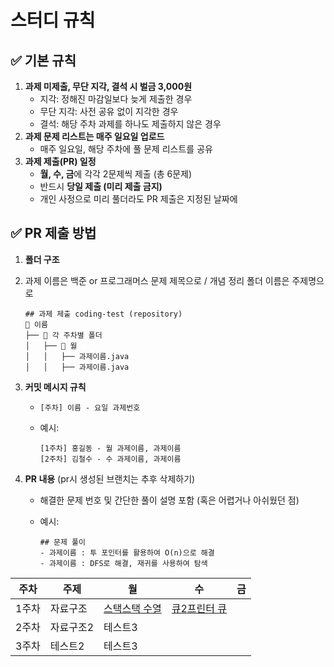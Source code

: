 # 스터디 규칙

## ✅ 기본 규칙

1. **과제 미제출, 무단 지각, 결석 시 벌금 3,000원**
    - 지각: 정해진 마감일보다 늦게 제출한 경우
    - 무단 지각: 사전 공유 없이 지각한 경우
    - 결석: 해당 주차 과제를 하나도 제출하지 않은 경우
2. **과제 문제 리스트는 매주 일요일 업로드**
    - 매주 일요일, 해당 주차에 풀 문제 리스트를 공유
3. **과제 제출(PR) 일정**
    - **월, 수, 금**에 각각 2문제씩 제출 (총 6문제)
    - 반드시 **당일 제출 (미리 제출 금지)**
    - 개인 사정으로 미리 풀더라도 PR 제출은 지정된 날짜에

## ✅ PR 제출 방법 

1. **폴더 구조**
2. 과제 이름은 백준 or 프로그래머스 문제 제목으로 / 개념 정리 폴더 이름은 주제명으로                                          
    
    ```
    ## 과제 제출 coding-test (repository)
    📂 이름
    ├── 📂 각 주차별 폴더
    │   ├── 📂 월
    │   │   ├── 과제이름.java
    │   │   ├── 과제이름.java
    ```
    
    
3. **커밋 메시지 규칙**
    - `[주차] 이름 - 요일 과제번호`
    - 예시:
        
        ```
        [1주차] 홍길동 - 월 과제이름, 과제이름
        [2주차] 김철수 - 수 과제이름, 과제이름
        ```
        
        
4. **PR 내용** (pr시 생성된 브랜치는 추후 삭제하기)
    - 해결한 문제 번호 및 간단한 풀이 설명 포함 (혹은 어렵거나 아쉬웠던 점)
    - 예시:
        
        ```
        ## 문제 풀이
        - 과제이름 : 투 포인터를 활용하여 O(n)으로 해결
        - 과제이름 : DFS로 해결, 재귀를 사용하여 탐색
        ```
|주차|주제|월|수|금|
|------|---|---|---|---|
|1주차|자료구조|[스택](https://www.acmicpc.net/problem/10828)[스택 수열](https://www.acmicpc.net/problem/1874)|[큐2](https://www.acmicpc.net/problem/18258)[프린터 큐](https://www.acmicpc.net/problem/1966)||
|2주차|자료구조2|테스트3|
|3주차|테스트2|테스트3|
